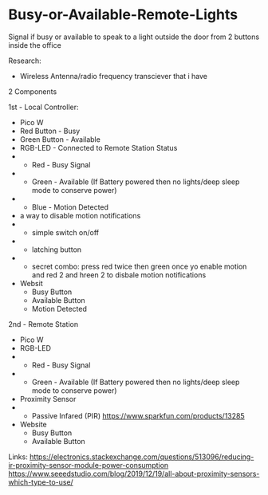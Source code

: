 # Busy-or-Available-Remote-Lights

Signal if busy or available to speak to a light outside the door from 2 buttons inside the office

Research:

- Wireless Antenna/radio frequency transciever that i have

2 Components

1st - Local Controller:

- Pico W
- Red Button - Busy
- Green Button - Available
- RGB-LED - Connected to Remote Station Status
- - Red - Busy Signal
- - Green - Available (If Battery powered then no lights/deep sleep mode to conserve power)
- - Blue - Motion Detected
- a way to disable motion notifications
- - simple switch on/off
- - latching button
- - secret combo: press red twice then green once yo enable
    motion and red 2 and hreen 2 to disbale motion notifications
- Websit
  - Busy Button
  - Available Button
  - Motion Detected

2nd - Remote Station

- Pico W
- RGB-LED
- - Red - Busy Signal
- - Green - Available (If Battery powered then no lights/deep sleep mode to conserve power)
- Proximity Sensor
- - Passive Infared (PIR) https://www.sparkfun.com/products/13285
- Website
  - Busy Button
  - Available Button

Links:
https://electronics.stackexchange.com/questions/513096/reducing-ir-proximity-sensor-module-power-consumption
https://www.seeedstudio.com/blog/2019/12/19/all-about-proximity-sensors-which-type-to-use/
